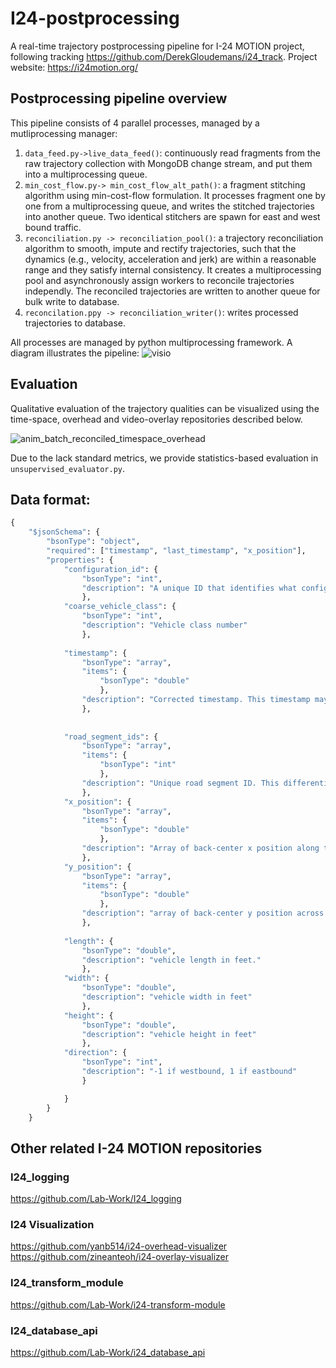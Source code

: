 # I24-postprocessing

A real-time trajectory postprocessing pipeline for I-24 MOTION project, following tracking https://github.com/DerekGloudemans/i24_track. 
Project website: https://i24motion.org/


## Postprocessing pipeline overview

This pipeline consists of 4 parallel processes, managed by a mutliprocessing manager:
1. `data_feed.py->live_data_feed()`: continuously read fragments from the raw trajectory collection with MongoDB change stream, and put them into a multiprocessing queue.
2. `min_cost_flow.py-> min_cost_flow_alt_path()`: a fragment stitching algorithm using min-cost-flow formulation. It processes fragment one by one from a multiprocessing queue, and writes the stitched trajectories into another queue. Two identical stitchers are spawn for east and west bound traffic.
3. `reconciliation.py -> reconciliation_pool()`: a trajectory reconciliation algorithm to smooth, impute and rectify trajectories, such that the dynamics (e.g., velocity, acceleration and jerk) are within a reasonable range and they satisfy internal consistency. It creates a multiprocessing pool and asynchronously assign workers to reconcile trajectories independly. The reconciled trajectories are written to another queue for bulk write to database.
4. `reconcilation.ppy -> reconciliation_writer()`: writes processed trajectories to database.

All processes are managed by python multiprocessing framework. A diagram illustrates the pipeline:
![visio](https://user-images.githubusercontent.com/30248823/180301065-05b13405-6627-4215-bf38-d94d8587531e.png)



## Evaluation
Qualitative evaluation of the trajectory qualities can be visualized using the time-space, overhead and video-overlay repositories described below.

![anim_batch_reconciled_timespace_overhead](https://user-images.githubusercontent.com/30248823/180271610-6baf4307-e4a1-4cb5-ae86-3df0d31e3319.gif)

Due to the lack standard metrics, we provide statistics-based evaluation in `unsupervised_evaluator.py`.

## Data format: 

```python
{
    "$jsonSchema": {
        "bsonType": "object",
        "required": ["timestamp", "last_timestamp", "x_position"],
        "properties": {
            "configuration_id": {
                "bsonType": "int",
                "description": "A unique ID that identifies what configuration was run. It links to a metadata document that defines all the settings that were used system-wide to generate this trajectory fragment"
                },
            "coarse_vehicle_class": {
                "bsonType": "int",
                "description": "Vehicle class number"
                },
            
            "timestamp": {
                "bsonType": "array",
                "items": {
                    "bsonType": "double"
                    },
                "description": "Corrected timestamp. This timestamp may be corrected to reduce timestamp errors."
                },
            
 
            "road_segment_ids": {
                "bsonType": "array",
                "items": {
                    "bsonType": "int"
                    },
                "description": "Unique road segment ID. This differentiates the mainline from entrance ramps and exit ramps, which get distinct road segment IDs."
                },
            "x_position": {
                "bsonType": "array",
                "items": {
                    "bsonType": "double"
                    },
                "description": "Array of back-center x position along the road segment in feet. The  position x=0 occurs at the start of the road segment."
                },
            "y_position": {
                "bsonType": "array",
                "items": {
                    "bsonType": "double"
                    },
                "description": "array of back-center y position across the road segment in feet. y=0 is located at the left yellow line, i.e., the left-most edge of the left-most lane of travel in each direction."
                },
            
            "length": {
                "bsonType": "double",
                "description": "vehicle length in feet."
                },
            "width": {
                "bsonType": "double",
                "description": "vehicle width in feet"
                },
            "height": {
                "bsonType": "double",
                "description": "vehicle height in feet"
                },
            "direction": {
                "bsonType": "int",
                "description": "-1 if westbound, 1 if eastbound"
                }

            }
        }
    }
```


## Other related I-24 MOTION repositories
### I24_logging
https://github.com/Lab-Work/I24_logging
### I24 Visualization
https://github.com/yanb514/i24-overhead-visualizer
https://github.com/zineanteoh/i24-overlay-visualizer
### I24_transform_module
https://github.com/Lab-Work/i24-transform-module
### I24_database_api
https://github.com/Lab-Work/i24_database_api
